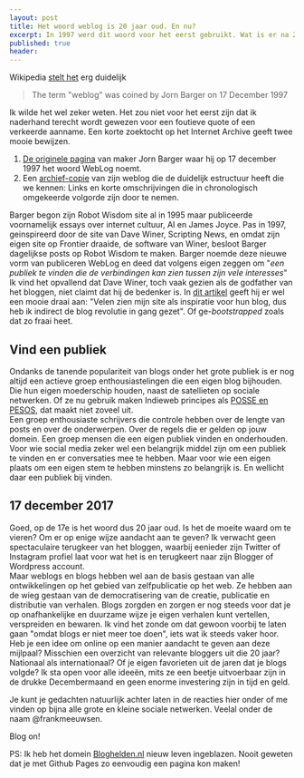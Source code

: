 ```yaml
---
layout: post
title: Het woord weblog is 20 jaar oud. En nu?
excerpt: In 1997 werd dit woord voor het eerst gebruikt. Wat is er na 20 jaar nog van over?
published: true
header: 
---
```


Wikipedia [stelt het][1] erg duidelijk

> The term "weblog" was coined by Jorn Barger on 17 December 1997

Ik wilde het wel zeker weten. Het zou niet voor het eerst zijn dat ik naderhand terecht wordt gewezen voor een foutieve quote of een verkeerde aanname. Een korte zoektocht op het Internet Archive geeft twee mooie bewijzen.

1. [De originele pagina][2] van maker Jorn Barger waar hij op 17 december 1997 het woord WebLog noemt. 
2. Een [archief-copie][3] van zijn weblog die de duidelijk estructuur heeft die we kennen: Links en korte omschrijvingen die in chronologisch omgekeerde volgorde zijn door te nemen.

Barger begon zijn Robot Wisdom site al in 1995 maar publiceerde voornamelijk essays over internet cultuur, AI en James Joyce. Pas in 1997, geinspireerd door de site van Dave Winer, Scripting News, en omdat zijn eigen site op Frontier draaide, de software van Winer, besloot Barger dagelijkse posts op Robot Wisdom te maken. Barger noemde deze nieuwe vorm van publiceren WebLog  en deed dat volgens eigen zeggen om "*een publiek te vinden die de verbindingen kan zien tussen zijn vele interesses*"
Ik vind het opvallend dat Dave Winer, toch vaak gezien als de godfather van het bloggen, niet claimt dat hij de bedenker is. In [dit artikel][4] geeft hij er wel een mooie draai aan: "Velen zien mijn site als inspiratie voor hun blog, dus heb ik indirect de blog revolutie in gang gezet". Of ge-_bootstrapped_ zoals dat zo fraai heet.

## Vind een publiek
Ondanks de tanende populariteit van blogs onder het grote publiek is er nog altijd een actieve groep enthousiastelingen die een eigen blog bijhouden. Die hun eigen moederschip houden, naast de satellieten op sociale netwerken. Of ze nu gebruik maken Indieweb principes als [POSSE en PESOS][5], dat maakt niet zoveel uit.   
Een groep enthousiaste schrijvers die controle hebben over de lengte van posts en over de onderwerpen. Over de regels die er gelden op jouw domein. Een groep mensen die een eigen publiek vinden en onderhouden. Voor wie social media zeker wel een belangrijk middel zijn om een publiek te vinden en er conversaties mee te hebben. Maar voor wie een eigen plaats om een eigen stem te hebben minstens zo belangrijk is. En wellicht daar een publiek bij vinden. 

## 17 december 2017
Goed, op de 17e is het woord dus 20 jaar oud. Is het de moeite waard om te vieren? Om er op enige wijze aandacht aan te geven? Ik verwacht geen spectaculaire terugkeer van het bloggen, waarbij eenieder zijn Twitter of Instagram profiel laat voor wat het is en terugkeert naar zijn Blogger of Wordpress account.   
Maar weblogs en blogs hebben wel aan de basis gestaan van alle ontwikkelingen op het gebied van zelfpublicatie op het web. Ze hebben aan de wieg gestaan van de democratisering van de creatie, publicatie en distributie van verhalen. 
Blogs zorgden en zorgen er nog steeds voor dat je op onafhankelijke en duurzame wijze je eigen verhalen kunt vertellen, verspreiden en bewaren. Ik vind het zonde om dat gewoon voorbij te laten gaan "omdat blogs er niet meer toe doen", iets wat ik steeds vaker hoor.   
Heb je een idee om online op een manier aandacht te geven aan deze mijlpaal? Misschien een overzicht van relevante bloggers uit die 20 jaar? Nationaal als internationaal? Of je eigen favorieten uit de jaren dat je blogs volgde? Ik sta open voor alle ideeën, mits ze een beetje uitvoerbaar zijn in de drukke Decembermaand en geen enorme investering zijn in tijd en geld.  

Je kunt je gedachten natuurlijk achter laten in de reacties hier onder of me vinden op bijna alle grote en kleine sociale netwerken. Veelal onder de naam @frankmeeuwsen.

Blog on!

PS: Ik heb het domein [Bloghelden.nl][6] nieuw leven ingeblazen. Nooit geweten dat je met Github Pages zo eenvoudig een pagina kon maken!


[1]:	https://en.wikipedia.org/wiki/Blog#History
[2]:	https://web.archive.org/web/20000817183613/http://www.robotwisdom.com/jorn/internet.html
[3]:	https://web.archive.org/web/19991128034650/http://robotwisdom.com:80/log1997m12.html
[4]:	https://web.archive.org/web/20070325212554/http://www.scripting.com/stories/2007/03/20/theBlogBootstrap.html
[5]:	/POSSE-en-PESOS/
[6]:	http://Bloghelden.nl